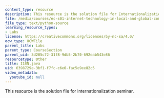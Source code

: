 ```yaml
---
content_type: resource
description: This resource is the solution file for Internationalization seminar.
file: /media/courses/ec-s01-internet-technology-in-local-and-global-communities-spring-2005-summer-2005/6398729e3bf1f7fcc6e6fac5e9ee82c5_I18N.java
file_type: text/python-source
learning_resource_types:
- Labs
license: https://creativecommons.org/licenses/by-nc-sa/4.0/
ocw_type: OCWFile
parent_title: Labs
parent_type: CourseSection
parent_uid: 3d205c72-31f8-9db5-2b70-692eab543e86
resourcetype: Other
title: I18N.java
uid: 6398729e-3bf1-f7fc-c6e6-fac5e9ee82c5
video_metadata:
  youtube_id: null
---
```

This resource is the solution file for Internationalization seminar.